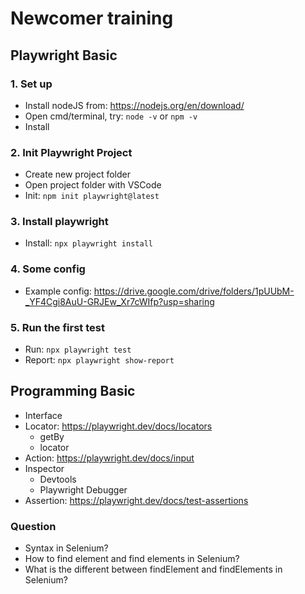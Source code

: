 # Newcomer training

## Playwright Basic

### 1. Set up

- Install nodeJS from: https://nodejs.org/en/download/
- Open cmd/terminal, try: `node -v` or `npm -v`
- Install

### 2. Init Playwright Project

- Create new project folder
- Open project folder with VSCode
- Init: `npm init playwright@latest`

### 3. Install playwright

- Install: `npx playwright install`

### 4. Some config

- Example config: https://drive.google.com/drive/folders/1pUUbM-_YF4Cgi8AuU-GRJEw_Xr7cWIfp?usp=sharing

### 5. Run the first test

- Run: `npx playwright test`
- Report: `npx playwright show-report`

## Programming Basic

- Interface
- Locator: https://playwright.dev/docs/locators
  - getBy
  - locator
- Action: https://playwright.dev/docs/input
- Inspector
  - Devtools
  - Playwright Debugger
- Assertion: https://playwright.dev/docs/test-assertions

### Question

- Syntax in Selenium?
- How to find element and find elements in Selenium?
- What is the different between findElement and findElements in Selenium?
